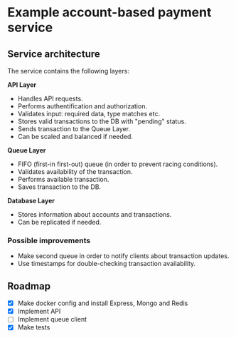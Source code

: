 # Example account-based payment service

## Service architecture

The service contains the following layers:

**API Layer**  
- Handles API requests.  
- Performs authentification and authorization.  
- Validates input: required data, type matches etc.  
- Stores valid transactions to the DB with "pending" status.  
- Sends transaction to the Queue Layer.
- Can be scaled and balanced if needed.  

**Queue Layer**  
- FIFO (first-in first-out) queue (in order to prevent racing conditions).  
- Validates availability of the transaction.  
- Performs available transaction.  
- Saves transaction to the DB.

**Database Layer**  
- Stores information about accounts and transactions.
- Can be replicated if needed.

### Possible improvements

- Make second queue in order to notify clients about transaction updates.
- Use timestamps for double-checking transaction availability.

## Roadmap
- [x] Make docker config and install Express, Mongo and Redis
- [x] Implement API
- [ ] Implement queue client
- [x] Make tests
